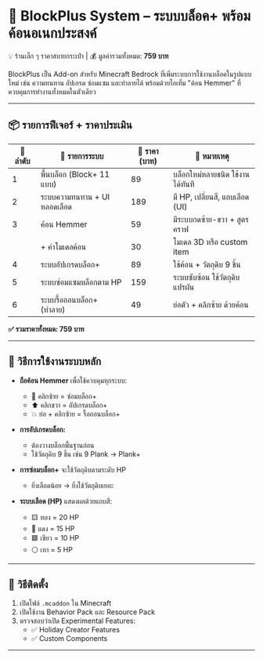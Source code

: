 # 🧱 BlockPlus System – ระบบบล็อค+ พร้อมค้อนอเนกประสงค์  
💡 ร้านเล็ก ๆ ราคาสบายกระเป๋า | 💰 มูลค่ารวมทั้งหมด: **759 บาท**

BlockPlus เป็น Add-on สำหรับ Minecraft Bedrock ที่เพิ่มระบบการใช้งานบล็อคในรูปแบบใหม่ เช่น ความทนทาน อัปเกรด ซ่อมแซม และทำลายได้ พร้อมด้วยไอเท็ม "ค้อน Hemmer" ที่ควบคุมการทำงานทั้งหมดในตัวเดียว

---

## 📦 รายการฟีเจอร์ + ราคาประเมิน

| 🔢 ลำดับ | 🧩 รายการระบบ                          | 💸 ราคา (บาท) | 📝 หมายเหตุ |
|--------|----------------------------------------|--------------|------------------------------|
| 1      | พื้นบล็อก (Block+ 11 แบบ)              | 89           | บล็อกใหม่หลายชนิด ใช้งานได้ทันที |
| 2      | ระบบความทนทาน + UI หลอดเลือด          | 189          | มี HP, เปลี่ยนสี, แถบเลือด (UI) |
| 3      | ค้อน Hemmer                             | 59           | มีระบบกดซ้าย-ขวา + สูตรคราฟ |
|        | + ค่าโมเดลค้อน                         | 30           | โมเดล 3D หรือ custom item |
| 4      | ระบบอัปเกรดบล็อก+                      | 89           | ใช้ค้อน + วัตถุดิบ 9 ชิ้น |
| 5      | ระบบซ่อมแซมบล็อกตาม HP                | 159          | ระบบซับซ้อน ใช้วัตถุดิบแปรผัน |
| 6      | ระบบรื้อถอนบล็อก+ (ทำลาย)              | 49           | ย่อตัว + คลิกซ้าย ด้วยค้อน |

**✅ รวมราคาทั้งหมด: 759 บาท**

---

## 🔨 วิธีการใช้งานระบบหลัก

- **ถือค้อน Hemmer** เพื่อใช้ควบคุมทุกระบบ:
  - 🔧 คลิกซ้าย = ซ่อมบล็อก+
  - ⬆️ คลิกขวา = อัปเกรดบล็อก+
  - 💥 ย่อ + คลิกซ้าย = รื้อถอนบล็อก+

- **การอัปเกรดบล็อก:**
  - ต้องวางบล็อกพื้นฐานก่อน
  - ใช้วัตถุดิบ 9 ชิ้น เช่น 9 Plank → Plank+

- **การซ่อมบล็อก+** จะใช้วัตถุดิบตามระดับ HP
  - ยิ่งเลือดน้อย → ยิ่งใช้วัตถุดิบเยอะ

- **ระบบเลือด (HP)** แสดงผลด้วยแถบสี:
  - 🟨 ทอง = 20 HP
  - 🔴 แดง = 15 HP
  - 🟩 เขียว = 10 HP
  - ⚪ เทา = 5 HP

---

## 📁 วิธีติดตั้ง
1. เปิดไฟล์ `.mcaddon` ใน Minecraft
2. เปิดใช้งาน Behavior Pack และ Resource Pack
3. ตรวจสอบว่าเปิด Experimental Features:
   - ✅ Holiday Creator Features
   - ✅ Custom Components

---
